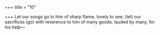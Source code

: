 +++
title = "10"

+++
Let our songs go to him of sharp flame, lovely to see;
(let) our sacrifices (go) with reverence to him of many goods, lauded by  many, for his help—